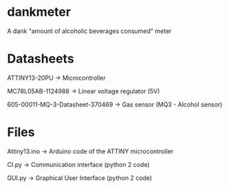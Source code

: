 # dankmeter
A dank "amount of alcoholic beverages consumed" meter

# Datasheets
ATTINY13-20PU -> Microcontroller

MC78L05AB-1124988 -> Linear voltage regulator (5V)

605-00011-MQ-3-Datasheet-370469 -> Gas sensor (MQ3 - Alcohol sensor)

# Files

Attiny13.ino -> Arduino code of the ATTINY microcontroller

CI.py -> Communication interface (python 2 code)

GUI.py -> Graphical User Interface (python 2 code)

